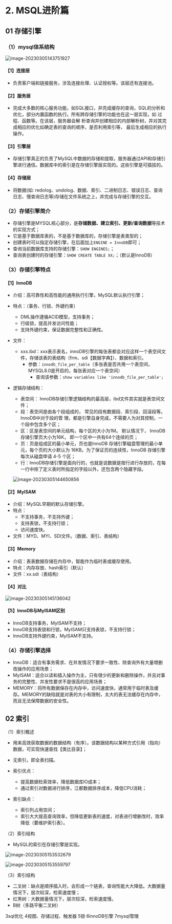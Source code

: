# 2. MSQL进阶篇

## 01 存储引擎

###  （1）mysql体系结构

![image-20230305143751927](C:\Users\JiaXin\AppData\Roaming\Typora\typora-user-images\image-20230305143751927.png)

#### 【1】连接层

- 负责客户端和链接服务，涉及连接处理、认证授权等。该层还有连接池。

#### 【2】服务层 

- 完成大多数的核心服务功能，如SQL接口，并完成缓存的查询，SQL的分析和优化，部分内置函数的执行。所有跨存储引擎的功能也在这一层实现，如 过程、函数等。在该层，服务器会解 析查询并创建相应的内部解析树，并对其完成相应的优化如确定表的查询的顺序，是否利用索引等， 最后生成相应的执行操作。

#### 【3】引擎层

- 存储引擎真正的负责了MySQL中数据的存储和提取，服务器通过API和存储引擎进行通信。数据库中的索引是在存储引擎层实现的。这些引擎是可插拔的。

#### 【4】存储层

- 将数据(如: redolog、undolog、数据、索引、二进制日志、错误日志、查询 日志、慢查询日志等)存储在文件系统之上，并完成与存储引擎的交互。

### （2）存储引擎简介

- 存储引擎是MYSQL核心部分，是**存储数据、建立索引、更新/查询数据**等技术的实现方式；
- 它是基于数据库表的，不是基于数据库的，存储引擎是表类型的；
- 创建表时可以指定存储引擎，在后面加上`ENGINE = InnoDB`即可；
- 查询当前数据库支持的存储引擎：`SHOW ENGINES;`；
- 查询表创建时的存储引擎：`SHOW CREATE TABLE XX;`；（默认是InnoDB）

### （3）存储引擎特点

#### 【1】InnoDB

- 介绍：高可靠性和高性能的通用执行引擎，MySQL默认执行引擎；

- 特点：（事务、行锁、外键约束）

  - DML操作遵循ACID模型，支持事务；
  - 行级锁，提高并发访问性能；
  - 支持外键约束，保证数据完整性和正确性。

- 文件：

  - xxx.ibd：xxx表示表名，innoDB引擎的每张表都会对应这样一个表空间文件，存储该表的表结构（frm、sdi【数据字典】）、数据和索引。
    - 参数：`innodb_file_per_table`（多张表是否共用一个表空间，MYSQL8.0是开启的，每张表对应一个表空间）
      - 查询该参数：`show variables like 'innodb_file_per_table'; ` 

- 逻辑存储结构：

  - 表空间： InnoDB存储引擎逻辑结构的最高层，ibd文件其实就是表空间文件；
  - 段：表空间是由各个段组成的， 常见的段有数据段、索引段、回滚段等。InnoDB中对于段的管 理，都是引擎自身完成，不需要人为对其控制，一个段中包含多个区；
  - 区：区是表空间的单元结构，每个区的大小为1M。 默认情况下， InnoDB存储引擎页大小为16K， 即一个区中一共有64个连续的页；
  - 页：页是组成区的最小单元，页也是InnoDB 存储引擎磁盘管理的最小单元，每个页的大小默认为 16KB。为了保证页的连续性，InnoDB 存储引擎每次从磁盘申请 4-5 个区；
  - 行：InnoDB存储引擎是面向行的，也就是说数据是按行进行存放的，在每一行中除了定义表时所指定的字段以外，还包含两个隐藏字段。

  ![image-20230305144650856](C:\Users\JiaXin\AppData\Roaming\Typora\typora-user-images\image-20230305144650856.png)

#### 【2】MyISAM

- 介绍：MySQL早期的默认存储引擎。
- 特点：
  - 不支持事务，不支持外键；
  - 支持表锁，不支持行锁；
  - 访问速度快。
- 文件：MYD、MYI、SDI文件。（数据、索引、表结构）

#### 【3】Memory

- 介绍：表表数据存储在内存中，智能作为临时表或缓存使用。
- 特点：内存存放、hash索引（默认）
- 文件：xx.sdi（表结构）

#### 【4】对比

![image-20230305145136042](C:\Users\JiaXin\AppData\Roaming\Typora\typora-user-images\image-20230305145136042.png)

#### 【5】InnoDB与MyISAM区别

- InnoDB支持事务，MyISAM不支持；
- InnoDB支持表锁和行锁，MyISAM只支持表锁，不支持行锁；
- InnoDB支持外键约束，MyISAM不支持。

### （4）存储引擎选择

- InnoDB：适合有事务需求、在并发情况下要求一致性、除查询外有大量增删改操作的应用场景；
- MyISAM：适合以读和插入操作为主，只有很少的更新和删除操作，并且对事务的完整性、并发性要求不是很高的应用场景；
- MEMORY：将所有数据保存在内存中，访问速度快，通常用于临时表及缓存。MEMORY的缺陷就是对表的大小有限制，太大的表无法缓存在内存中，而且无法保障数据的安全性。

## 02 索引

（1）索引概述

- 用来高效获取数据的数据结构（有序）。该数据结构以某种方式引用（指向）数据，可实现快速查找【类比目录】；

- 无索引，即全表扫描。
- 索引优点：
  - 提高数据检索效率，降低数据库IO成本；
  - 通过索引对数据进行排序，江都数据排序成本，降低CPU消耗；
- 索引缺点：
  - 索引列占用空间；
  - 索引大大提高查询效率，但降低更新表的速度，对表进行增删改时，效率降低（要维护索引表）。

（2）索引结构

- MySQL的索引在存储引擎层实现。

![image-20230305153532679](C:\Users\JiaXin\AppData\Roaming\Typora\typora-user-images\image-20230305153532679.png)

![image-20230305153559797](C:\Users\JiaXin\AppData\Roaming\Typora\typora-user-images\image-20230305153559797.png)

（3）索引结构

- 二叉树：缺点是顺序插入时，会形成一个链表，查询性能大大降低。大数据量情况下，层次较深，检索速度慢；
- 红黑树：大数据量情况下，层次较深，检索速度慢。
- B树（多路平衡二叉树）

3sql优化
4视图、存储过程、触发器
5锁
6innoDB引擎
7mysql管理
